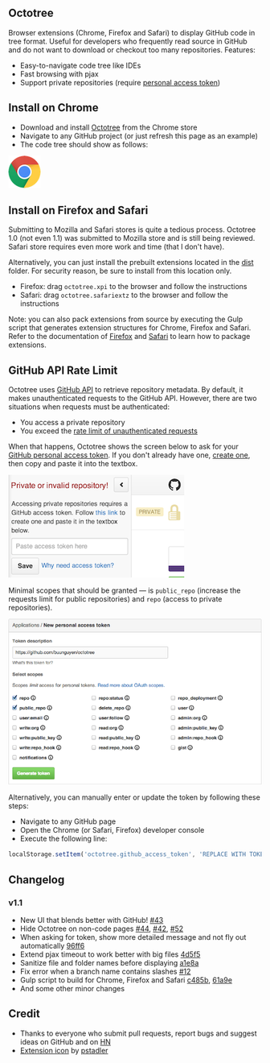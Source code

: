 ## Octotree
Browser extensions (Chrome, Firefox and Safari) to display GitHub code in tree format. Useful for developers who frequently read source in GitHub and do not want to download or checkout too many repositories. Features:

* Easy-to-navigate code tree like IDEs
* Fast browsing with pjax
* Support private repositories (require [personal access token](#github-api-rate-limit))

## Install on Chrome
* Download and install [Octotree](https://chrome.google.com/webstore/detail/octotree/bkhaagjahfmjljalopjnoealnfndnagc) from the Chrome store
* Navigate to any GitHub project (or just refresh this page as an example)
* The code tree should show as follows:

![When extension is active](docs/chrome.png)

## Install on Firefox and Safari
Submitting to Mozilla and Safari stores is quite a tedious process. Octotree 1.0 (not even 1.1) was submitted to Mozilla store and is still being reviewed. Safari store requires even more work and time (that I don't have).

Alternatively, you can just install the prebuilt extensions located in the [dist](https://github.com/buunguyen/octotree/tree/master/dist) folder. For security reason, be sure to install from this location only.

* Firefox: drag `octotree.xpi` to the browser and follow the instructions
* Safari: drag `octotree.safariextz` to the browser and follow the instructions

Note: you can also pack extensions from source by executing the Gulp script that generates extension structures for Chrome, Firefox and Safari. Refer to the documentation of [Firefox](https://developer.mozilla.org/en-US/Add-ons/SDK/Tutorials/Getting_started) and [Safari](https://developer.apple.com/library/safari/documentation/tools/conceptual/safariextensionguide/UsingExtensionBuilder/UsingExtensionBuilder.html#//apple_ref/doc/uid/TP40009977-CH2-SW1) to learn how to package extensions.

## GitHub API Rate Limit
Octotree uses [GitHub API](https://developer.github.com/v3/) to retrieve repository metadata. By default, it makes unauthenticated requests to the GitHub API. However, there are two situations when requests must be authenticated:

* You access a private repository
* You exceed the [rate limit of unauthenticated requests](https://developer.github.com/v3/#rate-limiting)

When that happens, Octotree shows the screen below to ask for your [GitHub personal access token](https://help.github.com/articles/creating-an-access-token-for-command-line-use). If you don't already have one, [create one](https://github.com/settings/tokens/new), then copy and paste it into the textbox.

![Enter personal access token](docs/token.png)

Minimal scopes that should be granted — is `public_repo` (increase the requests limit for public repositories) and `repo` (access to private repositories).

![Minimal scopes](docs/scopes.png)

Alternatively, you can manually enter or update the token by following these steps:

* Navigate to any GitHub page
* Open the Chrome (or Safari, Firefox) developer console
* Execute the following line:
```javascript
localStorage.setItem('octotree.github_access_token', 'REPLACE WITH TOKEN')
```

## Changelog
### v1.1
* New UI that blends better with GitHub! [#43](https://github.com/buunguyen/octotree/pull/43)
* Hide Octotree on non-code pages [#44](https://github.com/buunguyen/octotree/pull/44), [#42](https://github.com/buunguyen/octotree/pull/42), [#52](https://github.com/buunguyen/octotree/pull/52)
* When asking for token, show more detailed message and not fly out automatically [96ff6](https://github.com/buunguyen/octotree/commit/96ff6196bb99aa36ae8bf08c345354fcd4db79a1)
* Extend pjax timeout to work better with big files [4d5f5](https://github.com/buunguyen/octotree/commit/4d5f526a719191d7f756443c60f471f1c775f8c8)
* Sanitize file and folder names before displaying [a1e8a](https://github.com/buunguyen/octotree/commit/a1e8a63ca894d4ecc58ba722727ca8b3c1a2128d)
* Fix error when a branch name contains slashes [#12](https://github.com/buunguyen/octotree/pull/12)
* Gulp script to build for Chrome, Firefox and Safari [c485b](https://github.com/buunguyen/octotree/commit/c485b144a3d6a9114148e7ca8e2fe4ce0d74b1c4), [61a9e](https://github.com/buunguyen/octotree/commit/61a9e8af864365df4ece208f213a3d49d241de0e)
* And some other minor changes


## Credit
* Thanks to everyone who submit pull requests, report bugs and suggest ideas on GitHub and on [HN](https://news.ycombinator.com/item?id=7740226)
* [Extension icon](https://github.com/pstadler/octofolders) by [pstadler](https://github.com/pstadler)
